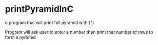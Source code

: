 # printPyramidInC

c program that will print full pyramid with (*)

Program will ask user to enter a number then print that number of rows to form a pyramid